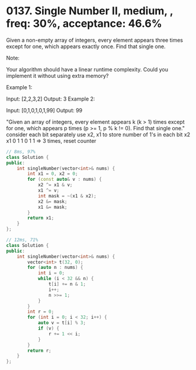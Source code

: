 # 0137. Single Number II, medium, , freq: 30%, acceptance: 46.6%

Given a non-empty array of integers, every element appears three times except for one, which appears exactly once. Find that single one.

Note:

Your algorithm should have a linear runtime complexity. Could you implement it without using extra memory?

Example 1:

Input: [2,2,3,2]
Output: 3
Example 2:

Input: [0,1,0,1,0,1,99]
Output: 99

"Given an array of integers, every element appears k (k > 1) times except for one, which appears p times (p >= 1, p % k != 0). Find that single one."
consider each bit separately
use x2, x1 to store number of 1's in each bit
x2 x1
0   1
1   0
1   1   =>  3 times, reset counter

```c++
// 8ms, 97%
class Solution {
public:
    int singleNumber(vector<int>& nums) {
        int x1 = 0, x2 = 0;
        for (const auto& v : nums) {
            x2 ^= x1 & v;
            x1 ^= v;
            int mask = ~(x1 & x2);
            x2 &= mask;
            x1 &= mask;
        }
        return x1;
    }
};

// 12ms, 71%
class Solution {
public:
    int singleNumber(vector<int>& nums) {
        vector<int> t(32, 0);
        for (auto n : nums) {
            int i = 0;
            while (i < 32 && n) {
                t[i] += n & 1;
                i++;
                n >>= 1;
            }
        }
        int r = 0;
        for (int i = 0; i < 32; i++) {
            auto v = t[i] % 3;
            if (v) {
                r += 1 << i;
            }
        }
        return r;
    }
};
```
